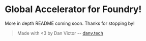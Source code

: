 # Global Accelerator for Foundry!

More in depth README coming soon. Thanks for stopping by!

> Made with <3 by Dan Victor -- [danv.tech](https://danv.tech)